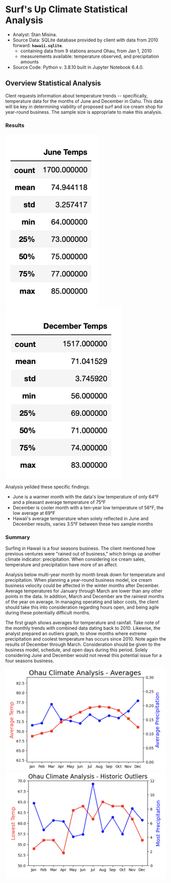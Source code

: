 # Surf's Up Climate Statistical Analysis  
  
  * Analyst: Stan Misina. 
  * Source Data: SQLite database provided by client with data from 2010 forward: **`hawaii.sqlite`**.  
      - containing data from 9 stations around Ohau, from Jan 1, 2010    
      - measurements available: temperature observed, and precipitation amounts
  * Source Code: Python v. 3.8.10 built in Jupyter Notebook 6.4.0. 
  
## Overview Statistical Analysis  
  
Clent requests information about temperature trends -- specifically, temperature data for the months of June and December in Oahu. This data will be key in determining viability of proposed surf and ice cream shop for year-round business.  The sample size is appropriate to make this analysis.  
  
  
### Results  
  
![june_results](readme_resources/june_temps.png)
![dec_results](readme_resources/dec_temps.png)
  
Analysis yeilded these specific findings:  
  
* June is a warmer month with the data's low temperature of only 64&deg;F and a pleasant average temperature of 75&deg;F  
* December is cooler month with a ten-year low temperature of 56&deg;F, the low average at 69&deg;F 
* Hawaii's average temperature when solely reflected in June and December results, varies 3.5&deg;F between these two sample months 


### Summary  
  
Surfing in Hawaii is a four seasons business. The client mentioned how previous ventures were "rained out of business," which brings up another climate indicator: precipitation. When considering ice cream sales, temperature and precipitation have more of an affect. 
  
Analysis below multi-year month by month break down for temperature and precipitation. When planning a year-round business model, ice cream business velocity could be affected in the winter months after December. Average temperatures for January through March are lower than any other points in the data. In addition, March and December are the rainiest months of the year on average. In managing operating and labor costs, the client should take this into consideration regarding hours open, and being agile during these potentially difficult months.

The first graph shows averages for temperature and rainfall. Take note of the monthly trends with combined data dating back to 2010. Likewise, the analyst prepared an outliers graph, to show months where extreme precipitation and coolest temperature has occurs since 2010. Note again the results of December through March. Consideration should be given to the business model, schedule, and open days during this period. Solely considering June and December would not reveal this potential issue for a four seasons business.<br/>
  
  
![averages](readme_resources/year_average.png)
![outliers](readme_resources/outliers.png)  

